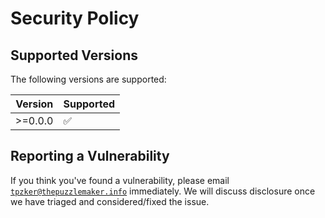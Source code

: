 # Security Policy

## Supported Versions

The following versions are supported:

| Version | Supported          |
| ------- | ------------------ |
| >=0.0.0 | ✅                 |

## Reporting a Vulnerability

If you think you've found a vulnerability, please email
[`tpzker@thepuzzlemaker.info`](mailto:tpzker@thepuzzlemaker.info)
immediately. We will discuss disclosure once we have triaged and
considered/fixed the issue.

